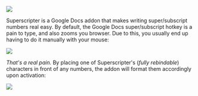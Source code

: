 ![](http://i.imgur.com/mNqVnER.png)

Superscripter is a Google Docs addon that makes writing super/subscript numbers real easy. By default, the Google Docs super/subscript hotkey is a pain to type, and also zooms you browser. Due to this, you usually end up having to do it manually with your mouse:


![](http://i.imgur.com/9xChhVs.gif)

*That's a real pain.* By placing one of Superscripter's (*fully rebindable*) characters in front of any numbers, the addon will format them accordingly upon activation:


![](http://i.imgur.com/6umahU1.gif)
